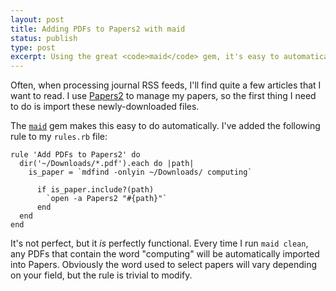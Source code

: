 ```yaml
---
layout: post
title: Adding PDFs to Papers2 with maid
status: publish
type: post
excerpt: Using the great <code>maid</code> gem, it's easy to automatically add PDFs to Papers2.
---
```


Often, when processing journal RSS feeds, I'll find quite a few articles that I
want to read.  I use [Papers2][papers] to manage my papers, so the first thing
I need to do is import these newly-downloaded files.

The [`maid`][maid] gem makes this easy to do automatically. I've added the
following rule to my `rules.rb` file:

    rule 'Add PDFs to Papers2' do
      dir('~/Downloads/*.pdf').each do |path|
        is_paper = `mdfind -onlyin ~/Downloads/ computing`
    
          if is_paper.include?(path)
            `open -a Papers2 "#{path}"`
          end
      end
    end

It's not perfect, but it _is_ perfectly functional. Every time I run `maid
clean`, any PDFs that contain the word "computing" will be automatically
imported into Papers. Obviously the word used to select papers will vary
depending on your field, but the rule is trivial to modify.

[maid]: https://github.com/benjaminoakes/maid
[papers]: http://www.mekentosj.com/papers/

